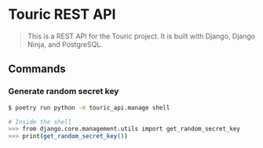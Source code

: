 # Touric REST API

> This is a REST API for the Touric project. It is built with Django, Django Ninja, and PostgreSQL.

## Commands

### Generate random secret key

```bash
$ poetry run python -m touric_api.manage shell

# Inside the shell
>>> from django.core.management.utils import get_random_secret_key
>>> print(get_random_secret_key())
```